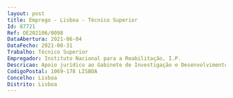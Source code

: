 ```yaml
--- 
layout: post
title: Emprego - Lisboa - Técnico Superior
Id: 87721
Ref: OE202106/0098
DataAbertura: 2021-06-04
DataFecho: 2021-08-31
Trabalho: Técnico Superior
Empregador: Instituto Nacional para a Reabilitação, I.P.
Descricao: Apoio jurídico ao Gabinete de Investigação e Desenvolvimento
CodigoPostal: 1069-178 LISBOA
Concelho: Lisboa
Distrito: Lisboa
--- 
```

